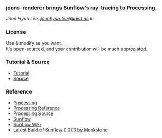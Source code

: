 ### joons-renderer brings Sunflow's ray-tracing to Processing.
_Joon Hyub Lee, joonhyub.lee@kaist.ac.kr_

### License
Use & modify as you want.  
It's open-sourced, and your contribution will be much appreciated.

### Tutorial & Source
* [Tutorial](https://github.com/joonhyublee/joons-renderer/wiki)
* [Source](https://github.com/joonhyublee/joons-renderer)

### Reference
* [Processing](http://processing.org)
* [Processing Reference](http://processing.org/reference/)
* [Processing Source](https://github.com/processing/processing)
* [Sunflow](http://sunflow.sourceforge.net/index.php?pg=gall)
* [Sunflow Wiki](http://sfwiki.geneome.net/index.php5?title=Main_Page)
* [Latest Build of Sunflow 0.07.3 by Monkstone](https://github.com/monkstone/sunflow)




